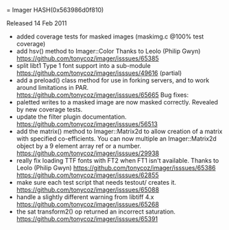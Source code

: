 = Imager HASH(0x563986d0f810)

Released 14 Feb 2011

- added coverage tests for masked images (maskimg.c @100% test coverage) 
- add hsv() method to Imager::Color Thanks to Leolo (Philip Gwyn) https://github.com/tonycoz/imager/isssues/65385 
- split libt1 Type 1 font support into a sub-module https://github.com/tonycoz/imager/isssues/49616 (partial) 
- add a preload() class method for use in forking servers, and to work around limitations in PAR. https://github.com/tonycoz/imager/isssues/65665 Bug fixes: 
- paletted writes to a masked image are now masked correctly. Revealed by new coverage tests. 
- update the filter plugin documentation. https://github.com/tonycoz/imager/isssues/56513 
- add the matrix() method to Imager::Matrix2d to allow creation of a matrix with specified co-efficients. You can now multiple an Imager::Matrix2d object by a 9 element array ref or a number. https://github.com/tonycoz/imager/isssues/29938 
- really fix loading TTF fonts with FT2 when FT1 isn't available. Thanks to Leolo (Philip Gwyn) https://github.com/tonycoz/imager/isssues/65386 https://github.com/tonycoz/imager/isssues/62855 
- make sure each test script that needs testout/ creates it. https://github.com/tonycoz/imager/isssues/65088 
- handle a slightly different warning from libtiff 4.x https://github.com/tonycoz/imager/isssues/65268 
- the sat transform2() op returned an incorrect saturation. https://github.com/tonycoz/imager/isssues/65391